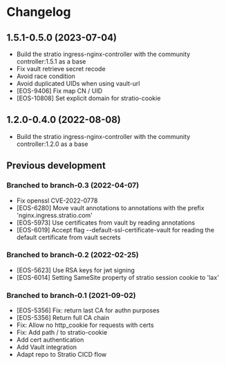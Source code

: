 # Changelog

## 1.5.1-0.5.0 (2023-07-04)


* Build the stratio ingress-nginx-controller with the community controller:1.5.1 as a base
* Fix vault retrieve secret recode
* Avoid race condition
* Avoid duplicated UIDs when using vault-url
* [EOS-9406] Fix map CN / UID
* [EOS-10808] Set explicit domain for stratio-cookie

## 1.2.0-0.4.0 (2022-08-08)

* Build the stratio ingress-nginx-controller with the community controller:1.2.0 as a base

## Previous development

### Branched to branch-0.3 (2022-04-07)

* Fix openssl CVE-2022-0778
* [EOS-6280] Move vault annotations to annotations with the prefix 'nginx.ingress.stratio.com' 
* [EOS-5973] Use certificates from vault by reading annotations
* [EOS-6019] Accept flag --default-ssl-certificate-vault for reading the default certificate from vault secrets

### Branched to branch-0.2 (2022-02-25)

* [EOS-5623] Use RSA keys for jwt signing
* [EOS-6014] Setting SameSite property of stratio session cookie to 'lax'  

### Branched to branch-0.1 (2021-09-02)

* [EOS-5356] Fix: return last CA for authn purposes
* [EOS-5356] Return full CA chain
* Fix: Allow no http_cookie for requests with certs
* Fix: Add path / to stratio-cookie
* Add cert authentication
* Add Vault integration
* Adapt repo to Stratio CICD flow 
